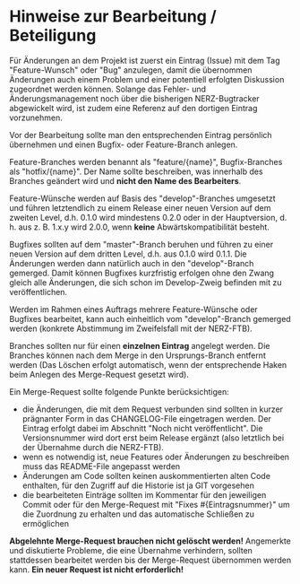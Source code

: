  Hinweise zur Bearbeitung / Beteiligung
======================================

Für Änderungen an dem Projekt ist  zuerst ein Eintrag (Issue) mit dem Tag "Feature-Wunsch" oder "Bug" 
anzulegen, damit die übernommen Änderungen auch einem Problem und einer potentiell erfolgten Diskussion
zugeordnet werden können. Solange das Fehler- und Änderungsmanagement noch über die bisherigen NERZ-Bugtracker 
abgewickelt wird, ist zudem eine Referenz auf den dortigen Eintrag vorzunehmen.

Vor der Bearbeitung sollte man den entsprechenden Eintrag persönlich übernehmen
und einen Bugfix- oder Feature-Branch anlegen.

Feature-Branches werden benannt als "feature/{name}", Bugfix-Branches als "hotfix/{name}".
Der Name sollte beschreiben, was innerhalb des Branches geändert wird und **nicht den Name des Bearbeiters**.

Feature-Wünsche werden auf Basis des "develop"-Branches umgesetzt und führen letztendlich zu einem Release einer
neuen Version auf dem zweiten Level, d.h. 0.1.0 wird mindestens 0.2.0 oder in der Hauptversion, d. h. aus z. B. 1.x.y wird 2.0.0, wenn **keine** Abwärtskompatibilität besteht.

Bugfixes sollten auf dem "master"-Branch beruhen und führen zu einer neuen Version auf dem dritten Level, d.h. aus 0.1.0 wird 0.1.1.
Die Änderungen werden dann natürlich auch in den "develop"-Branch gemerged. Damit können Bugfixes kurzfristig erfolgen
ohne den Zwang gleich alle Änderungen, die sich schon im Develop-Zweig befinden mit zu veröffentlichen.

Werden im Rahmen eines Auftrags mehrere Feature-Wünsche oder Bugfixes bearbeitet, kann auch einheitlich vom "develop"-Branch gemerged werden (konkrete Abstimmung im Zweifelsfall mit der NERZ-FTB).

Branches sollten nur für einen **einzelnen Eintrag** angelegt werden.
Die Branches können nach dem Merge in den Ursprungs-Branch entfernt werden (Das Löschen erfolgt automatisch, 
wenn der entsprechende Haken beim Anlegen des Merge-Request gesetzt wird).

Ein Merge-Request sollte folgende Punkte berücksichtigen:

- die Änderungen, die mit dem Request verbunden sind sollten in kurzer prägnanter Form in das CHANGELOG-File eingetragen werden. Der Eintrag erfolgt dabei im Abschnitt "Noch nicht veröffentlicht". Die Versionsnummer wird dort erst beim Release ergänzt (also letztlich bei der Übernahme durch die NERZ-FTB).
- wenn es notwendig ist, neue Features oder Änderungen zu beschreiben muss das README-File angepasst werden
- Änderungen am Code sollten keinen auskommentierten alten Code enthalten, für den Zugriff auf die Historie ist ja GIT vorgesehen
- die bearbeiteten Einträge sollten im Kommentar für den jeweiligen Commit oder für den Merge-Request mit "Fixes #{Eintragsnummer}" um die Zuordnung zu erhalten und das automatische Schließen zu ermöglichen

**Abgelehnte Merge-Request brauchen nicht gelöscht werden!** 
Angemerkte und diskutierte Probleme, die eine Übernahme verhindern, sollten stattdessen bearbeitet werden bis der Merge-Request übernommen werden kann. **Ein neuer Request ist nicht erforderlich!**